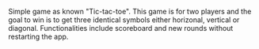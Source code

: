 Simple game as known "Tic-tac-toe". This game is for two players and the goal to win is to get three identical symbols either horizonal, vertical or diagonal.
Functionalities include scoreboard and new rounds without restarting the app.
